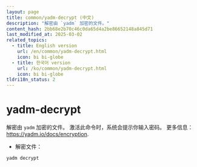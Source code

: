 ```yaml
---
layout: page
title: common/yadm-decrypt (中文)
description: "解密由 `yadm` 加密的文件。"
content_hash: 2bb68e2b70c46c0da65d4a2be86652148a845d71
last_modified_at: 2025-03-02
related_topics:
  - title: English version
    url: /en/common/yadm-decrypt.html
    icon: bi bi-globe
  - title: 한국어 version
    url: /ko/common/yadm-decrypt.html
    icon: bi bi-globe
tldri18n_status: 2
---
```

# yadm-decrypt

解密由 `yadm` 加密的文件。
激活此命令时，系统会提示你输入密码。
更多信息：<https://yadm.io/docs/encryption>.

- 解密文件：

`yadm decrypt`
